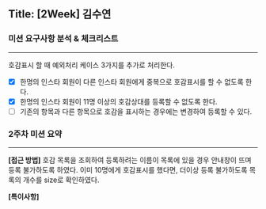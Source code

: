 ## Title: [2Week] 김수연

### 미션 요구사항 분석 & 체크리스트

---
호감표시 할 때 예외처리 케이스 3가지를 추가로 처리한다.

- [x] 한명의 인스타 회원이 다른 인스타 회원에게 중복으로 호감표시를 할 수 없도록 한다.
- [x] 한명의 인스타 회원이 11명 이상의 호감상대를 등록할 수 없도록 한다.
- [ ] 기존의 항목과 다른 항목으로 호감을 표시하는 경우에는 변경하여 등록할 수 있다.

### 2주차 미션 요약

---

**[접근 방법]**
호감 목록을 조회하여 등록하려는 이름이 목록에 있을 경우 안내창이 뜨며 등록 불가하도록 하였다.
이미 10명에게 호감표시를 했다면, 더이상 등록 불가하도록 목록의 개수를 size로 확인하였다.

**[특이사항]**
